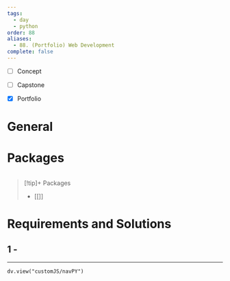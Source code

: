 ```yaml
---
tags:
  - day
  - python
order: 88
aliases:
  - 88. (Portfolio) Web Development
complete: false
---
```

- [ ] Concept
- [ ] Capstone
- [x] Portfolio


# General


# Packages
```python

```


> [!tip]+ Packages
> - [[]]


# Requirements and Solutions
## 1 -  

<hr />

```dataviewjs
dv.view("customJS/navPY")
```

